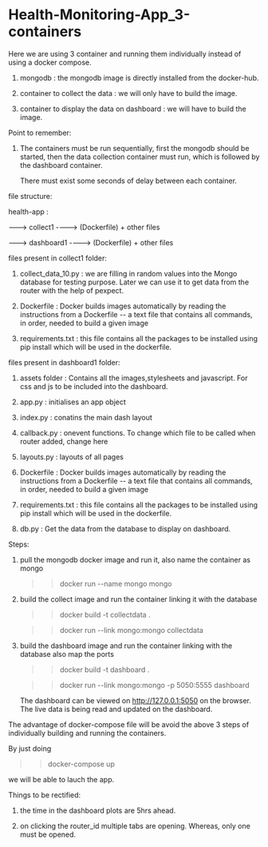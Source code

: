 # Health-Monitoring-App_3-containers

Here we are using 3 container and running them individually instead of using a docker compose.

1. mongodb : the mongodb image is directly installed from the docker-hub.

2. container to collect the data : we will only have to build the image.

3. container to display the data on dashboard : we will have to build the image.

Point to remember:

1. The containers must be run sequentially, first the mongodb should be started, then the data collection container must run, which is followed by the dashboard container.

   There must exist some seconds of delay between each container.
   

file structure:

health-app : 

---> collect1 ----> (Dockerfile) + other files

---> dashboard1 ----> (Dockerfile) + other files           

files present in collect1 folder:

1. collect_data_10.py : we are filling in random values into the Mongo database for testing purpose. Later we can use it to get data from the router with the help of pexpect.

2. Dockerfile : Docker builds images automatically by reading the instructions from a Dockerfile -- a text file that contains all commands, in order, needed to build a given image

3. requirements.txt : this file contains all the packages to be installed using pip install which will be used in the dockerfile.

files present in  dashboard1 folder:

1. assets folder : Contains all the images,stylesheets and javascript. For css and js to be included into the dashboard.

2. app.py : initialises an app object

3. index.py : conatins the main dash layout

4. callback.py : onevent functions. To change which file to be called when router added, change here

5. layouts.py : layouts of all pages

6. Dockerfile : Docker builds images automatically by reading the instructions from a Dockerfile -- a text file that contains all commands, in order, needed to build a given image

7. requirements.txt : this file contains all the packages to be installed using pip install which will be used in the dockerfile.

8. db.py : Get the data from the database to display on dashboard.


Steps: 

1. pull the mongodb docker image and run it, also name the container as mongo

   >>docker run --name mongo mongo
   
2. build the collect image and run the container linking it with the database
  
   >>docker build -t collectdata .
   
   >>docker run --link mongo:mongo collectdata
   
3. build the dashboard image and run the container linking with the database also map the ports

   >>docker build -t dashboard .
   
   >>docker run --link mongo:mongo -p 5050:5555 dashboard
   
   The dashboard can be viewed on  http://127.0.0.1:5050 on the browser. The live data is being read and updated on the dashboard.
  
   
  The advantage of docker-compose file will be avoid the above 3 steps of individually building and running the containers. 
  
  By just doing
 
  >>docker-compose up 
  
  we will be able to lauch the app.


Things to be rectified:

1. the time in the dashboard plots are 5hrs ahead.

2. on clicking the router_id multiple tabs are opening. Whereas, only one must be opened.
